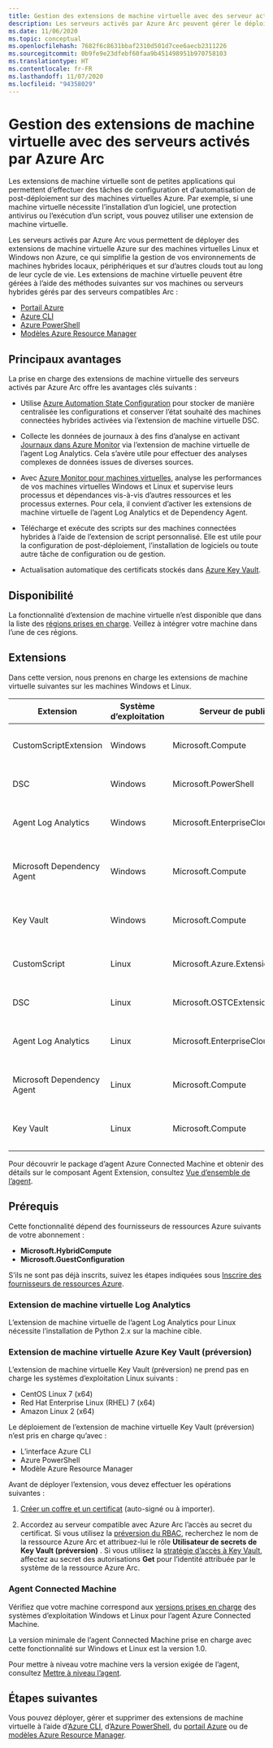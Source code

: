 ```yaml
---
title: Gestion des extensions de machine virtuelle avec des serveur activés par Azure Arc
description: Les serveurs activés par Azure Arc peuvent gérer le déploiement d’extensions de machine virtuelle qui permettent d’effectuer des tâches d’automatisation et de configuration post-déploiement sur des machines virtuelles non Azure.
ms.date: 11/06/2020
ms.topic: conceptual
ms.openlocfilehash: 7682f6c8631bbaf2310d501d7cee6aecb2311226
ms.sourcegitcommit: 0b9fe9e23dfebf60faa9b451498951b970758103
ms.translationtype: HT
ms.contentlocale: fr-FR
ms.lasthandoff: 11/07/2020
ms.locfileid: "94358029"
---
```

# <a name="virtual-machine-extension-management-with-azure-arc-enabled-servers"></a>Gestion des extensions de machine virtuelle avec des serveurs activés par Azure Arc

Les extensions de machine virtuelle sont de petites applications qui permettent d’effectuer des tâches de configuration et d’automatisation de post-déploiement sur des machines virtuelles Azure. Par exemple, si une machine virtuelle nécessite l’installation d’un logiciel, une protection antivirus ou l’exécution d’un script, vous pouvez utiliser une extension de machine virtuelle.

Les serveurs activés par Azure Arc vous permettent de déployer des extensions de machine virtuelle Azure sur des machines virtuelles Linux et Windows non Azure, ce qui simplifie la gestion de vos environnements de machines hybrides locaux, périphériques et sur d’autres clouds tout au long de leur cycle de vie. Les extensions de machine virtuelle peuvent être gérées à l’aide des méthodes suivantes sur vos machines ou serveurs hybrides gérés par des serveurs compatibles Arc :

- [Portail Azure](manage-vm-extensions-portal.md)
- [Azure CLI](manage-vm-extensions-cli.md)
- [Azure PowerShell](manage-vm-extensions-powershell.md)
- [Modèles Azure Resource Manager](manage-vm-extensions-template.md)

## <a name="key-benefits"></a>Principaux avantages

La prise en charge des extensions de machine virtuelle des serveurs activés par Azure Arc offre les avantages clés suivants :

- Utilise [Azure Automation State Configuration](../../automation/automation-dsc-overview.md) pour stocker de manière centralisée les configurations et conserver l’état souhaité des machines connectées hybrides activées via l’extension de machine virtuelle DSC.

- Collecte les données de journaux à des fins d’analyse en activant [Journaux dans Azure Monitor](../../azure-monitor/platform/data-platform-logs.md) via l’extension de machine virtuelle de l’agent Log Analytics. Cela s’avère utile pour effectuer des analyses complexes de données issues de diverses sources.

- Avec [Azure Monitor pour machines virtuelles](../../azure-monitor/insights/vminsights-overview.md), analyse les performances de vos machines virtuelles Windows et Linux et supervise leurs processus et dépendances vis-à-vis d’autres ressources et les processus externes. Pour cela, il convient d’activer les extensions de machine virtuelle de l’agent Log Analytics et de Dependency Agent.

- Télécharge et exécute des scripts sur des machines connectées hybrides à l’aide de l’extension de script personnalisé. Elle est utile pour la configuration de post-déploiement, l’installation de logiciels ou toute autre tâche de configuration ou de gestion.

- Actualisation automatique des certificats stockés dans [Azure Key Vault](../../key-vault/general/overview.md).

## <a name="availability"></a>Disponibilité

La fonctionnalité d’extension de machine virtuelle n’est disponible que dans la liste des [régions prises en charge](overview.md#supported-regions). Veillez à intégrer votre machine dans l’une de ces régions.

## <a name="extensions"></a>Extensions

Dans cette version, nous prenons en charge les extensions de machine virtuelle suivantes sur les machines Windows et Linux.

|Extension |Système d’exploitation |Serveur de publication |Informations supplémentaires |
|----------|---|----------|-----------------------|
|CustomScriptExtension |Windows |Microsoft.Compute |[Extension de script personnalisée Windows](../../virtual-machines/extensions/custom-script-windows.md)|
|DSC |Windows |Microsoft.PowerShell|[Extension DSC Windows PowerShell](../../virtual-machines/extensions/dsc-windows.md)|
|Agent Log Analytics |Windows |Microsoft.EnterpriseCloud.Monitoring |[Extension de machine virtuelle Log Analytics pour Windows](../../virtual-machines/extensions/oms-windows.md)|
|Microsoft Dependency Agent | Windows |Microsoft.Compute | [Extension de machine virtuelle Dependency Agent pour Windows](../../virtual-machines/extensions/agent-dependency-windows.md)|
|Key Vault | Windows | Microsoft.Compute | [Extension de machine virtuelle Key Vault pour Windows](../../virtual-machines/extensions/key-vault-windows.md) |
|CustomScript|Linux |Microsoft.Azure.Extension |[Extension de script personnalisé Linux version 2](../../virtual-machines/extensions/custom-script-linux.md) |
|DSC |Linux |Microsoft.OSTCExtensions |[Extension DSC PowerShell pour Linux](../../virtual-machines/extensions/dsc-linux.md) |
|Agent Log Analytics |Linux |Microsoft.EnterpriseCloud.Monitoring |[Extension de machine virtuelle Log Analytics pour Linux](../../virtual-machines/extensions/oms-linux.md) |
|Microsoft Dependency Agent | Linux |Microsoft.Compute | [Extension de machine virtuelle Dependency Agent pour Linux](../../virtual-machines/extensions/agent-dependency-linux.md) |
|Key Vault | Linux | Microsoft.Compute | [Extension de machine virtuelle Key Vault pour Linux](../../virtual-machines/extensions/key-vault-linux.md) |

Pour découvrir le package d’agent Azure Connected Machine et obtenir des détails sur le composant Agent Extension, consultez [Vue d’ensemble de l’agent](agent-overview.md#agent-component-details).

## <a name="prerequisites"></a>Prérequis

Cette fonctionnalité dépend des fournisseurs de ressources Azure suivants de votre abonnement :

- **Microsoft.HybridCompute**
- **Microsoft.GuestConfiguration**

S’ils ne sont pas déjà inscrits, suivez les étapes indiquées sous [Inscrire des fournisseurs de ressources Azure](agent-overview.md#register-azure-resource-providers).

### <a name="log-analytics-vm-extension"></a>Extension de machine virtuelle Log Analytics

L’extension de machine virtuelle de l’agent Log Analytics pour Linux nécessite l’installation de Python 2.x sur la machine cible.

### <a name="azure-key-vault-vm-extension-preview"></a>Extension de machine virtuelle Azure Key Vault (préversion)

L’extension de machine virtuelle Key Vault (préversion) ne prend pas en charge les systèmes d’exploitation Linux suivants :

- CentOS Linux 7 (x64)
- Red Hat Enterprise Linux (RHEL) 7 (x64)
- Amazon Linux 2 (x64)

Le déploiement de l’extension de machine virtuelle Key Vault (préversion) n’est pris en charge qu’avec :

- L’interface Azure CLI
- Azure PowerShell
- Modèle Azure Resource Manager

Avant de déployer l’extension, vous devez effectuer les opérations suivantes :

1. [Créer un coffre et un certificat](../../key-vault/certificates/quick-create-portal.md) (auto-signé ou à importer).

2. Accordez au serveur compatible avec Azure Arc l’accès au secret du certificat. Si vous utilisez la [préversion du RBAC](../../key-vault/general/rbac-guide.md), recherchez le nom de la ressource Azure Arc et attribuez-lui le rôle **Utilisateur de secrets de Key Vault (préversion)** . Si vous utilisez la [stratégie d’accès à Key Vault](../../key-vault/general/assign-access-policy-portal.md), affectez au secret des autorisations **Get** pour l’identité attribuée par le système de la ressource Azure Arc.

### <a name="connected-machine-agent"></a>Agent Connected Machine

Vérifiez que votre machine correspond aux [versions prises en charge](agent-overview.md#supported-operating-systems) des systèmes d’exploitation Windows et Linux pour l’agent Azure Connected Machine.

La version minimale de l’agent Connected Machine prise en charge avec cette fonctionnalité sur Windows et Linux est la version 1.0.

Pour mettre à niveau votre machine vers la version exigée de l’agent, consultez [Mettre à niveau l’agent](manage-agent.md#upgrading-agent).

## <a name="next-steps"></a>Étapes suivantes

Vous pouvez déployer, gérer et supprimer des extensions de machine virtuelle à l’aide d’[Azure CLI](manage-vm-extensions-cli.md), d’[Azure PowerShell](manage-vm-extensions-powershell.md), du [portail Azure](manage-vm-extensions-portal.md) ou de [modèles Azure Resource Manager](manage-vm-extensions-template.md).
